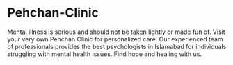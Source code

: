 # Pehchan-Clinic
Mental illness is serious and should not be taken lightly or made fun of. Visit your very own Pehchan Clinic for personalized care. Our experienced team of professionals provides the best psychologists in Islamabad for individuals struggling with mental health issues. Find hope and healing with us.
